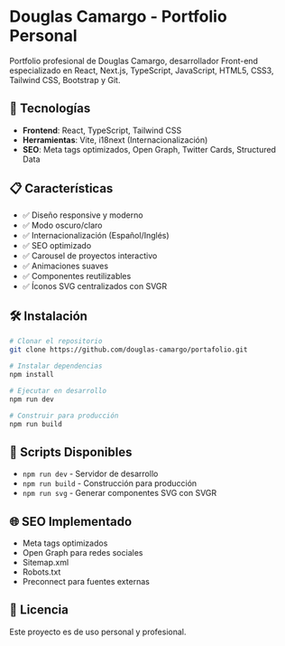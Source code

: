 # Douglas Camargo - Portfolio Personal

Portfolio profesional de Douglas Camargo, desarrollador Front-end especializado en React, Next.js, TypeScript, JavaScript, HTML5, CSS3, Tailwind CSS, Bootstrap y Git.

## 🚀 Tecnologías

- **Frontend**: React, TypeScript, Tailwind CSS
- **Herramientas**: Vite, i18next (Internacionalización)
- **SEO**: Meta tags optimizados, Open Graph, Twitter Cards, Structured Data

## 📋 Características

- ✅ Diseño responsive y moderno
- ✅ Modo oscuro/claro
- ✅ Internacionalización (Español/Inglés)
- ✅ SEO optimizado
- ✅ Carousel de proyectos interactivo
- ✅ Animaciones suaves
- ✅ Componentes reutilizables
- ✅ Íconos SVG centralizados con SVGR

## 🛠️ Instalación

```bash
# Clonar el repositorio
git clone https://github.com/douglas-camargo/portafolio.git

# Instalar dependencias
npm install

# Ejecutar en desarrollo
npm run dev

# Construir para producción
npm run build
```

## 🔧 Scripts Disponibles

- `npm run dev` - Servidor de desarrollo
- `npm run build` - Construcción para producción
- `npm run svg` - Generar componentes SVG con SVGR

## 🌐 SEO Implementado

- Meta tags optimizados
- Open Graph para redes sociales
- Sitemap.xml
- Robots.txt
- Preconnect para fuentes externas

## 📄 Licencia

Este proyecto es de uso personal y profesional.

